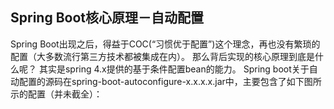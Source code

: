 ## Spring Boot核心原理－自动配置
Spring Boot出现之后，得益于COC(“习惯优于配置”)这个理念，再也没有繁琐的配置（大多数流行第三方技术都被集成在内）。
那么背后实现的核心原理到底是什么呢？ 其实是spring 4.x提供的基于条件配置bean的能力。
Spring boot关于自动配置的源码在spring-boot-autoconfigure-x.x.x.x.jar中，主要包含了如下图所示的配置（并未截全）：
